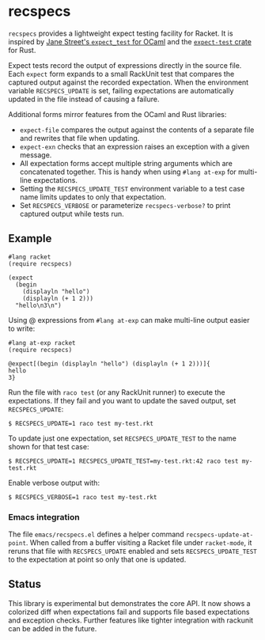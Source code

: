 # recspecs

`recspecs` provides a lightweight expect testing facility for Racket. It is
inspired by [Jane Street's `expect_test` for OCaml](https://github.com/janestreet/ppx_expect)
and the [`expect-test` crate](https://github.com/rust-analyzer/expect-test) for Rust.

Expect tests record the output of expressions directly in the source file.
Each `expect` form expands to a small RackUnit test that compares the
captured output against the recorded expectation. When the environment
variable `RECSPECS_UPDATE` is set, failing expectations are automatically
updated in the file instead of causing a failure.

Additional forms mirror features from the OCaml and Rust libraries:

* `expect-file` compares the output against the contents of a separate file
  and rewrites that file when updating.
* `expect-exn` checks that an expression raises an exception with a given
  message.
* All expectation forms accept multiple string arguments which are
  concatenated together. This is handy when using
  `#lang at-exp` for multi-line expectations.
* Setting the `RECSPECS_UPDATE_TEST` environment variable to a test case
  name limits updates to only that expectation.
* Set `RECSPECS_VERBOSE` or parameterize `recspecs-verbose?` to print
  captured output while tests run.

## Example

```racket
#lang racket
(require recspecs)

(expect
  (begin
    (displayln "hello")
    (displayln (+ 1 2)))
  "hello\n3\n")
```

Using @ expressions from `#lang at-exp` can make multi-line output
easier to write:

```racket
#lang at-exp racket
(require recspecs)

@expect[(begin (displayln "hello") (displayln (+ 1 2)))]{
hello
3}
```

Run the file with `raco test` (or any RackUnit runner) to execute the
expectations. If they fail and you want to update the saved output, set
`RECSPECS_UPDATE`:

```console
$ RECSPECS_UPDATE=1 raco test my-test.rkt
```
To update just one expectation, set `RECSPECS_UPDATE_TEST` to the name
shown for that test case:

```console
$ RECSPECS_UPDATE=1 RECSPECS_UPDATE_TEST=my-test.rkt:42 raco test my-test.rkt
```

Enable verbose output with:

```console
$ RECSPECS_VERBOSE=1 raco test my-test.rkt
```

### Emacs integration

The file `emacs/recspecs.el` defines a helper command
`recspecs-update-at-point`.  When called from a buffer visiting a Racket
file under `racket-mode`, it reruns that file with
`RECSPECS_UPDATE` enabled and sets `RECSPECS_UPDATE_TEST` to the
expectation at point so only that one is updated.

## Status

This library is experimental but demonstrates the core API. It now shows a
colorized diff when expectations fail and supports file based expectations
and exception checks. Further features like tighter integration with
rackunit can be added in the future.

